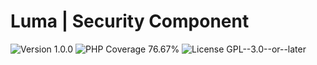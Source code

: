 # Luma | Security Component

<div>
<!-- Version Badge -->
<img src="https://img.shields.io/badge/Version-1.0.0-blue" alt="Version 1.0.0">
<!-- PHP Coverage Badge -->
<img src="https://img.shields.io/badge/PHP Coverage-76.67%25-orange" alt="PHP Coverage 76.67%">
<!-- License Badge -->
<img src="https://img.shields.io/badge/License-GPL--3.0--or--later-34ad9b" alt="License GPL--3.0--or--later">
</div>